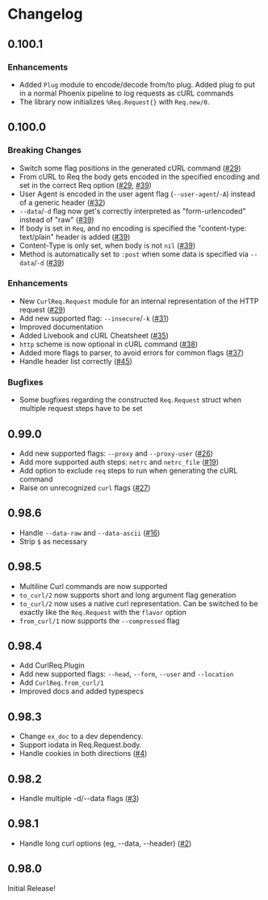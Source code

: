 # Changelog

## 0.100.1

### Enhancements

- Added `Plug` module to encode/decode from/to plug. Added plug to put in a normal Phoenix pipeline to log requests as cURL commands
- The library now initializes `%Req.Request{}` with `Req.new/0`.

## 0.100.0

### Breaking Changes

- Switch some flag positions in the generated cURL command ([#29](https://github.com/derekkraan/curl_req/pull/29))
- From cURL to Req the body gets encoded in the specified encoding and set in the correct Req option ([#29](https://github.com/derekkraan/curl_req/pull/29), [#39](https://github.com/derekkraan/curl_req/pull/39))
- User Agent is encoded in the user agent flag (`--user-agent`/`-A`) instead of a generic header ([#32](https://github.com/derekkraan/curl_req/pull/32))
- `--data`/`-d` flag now get's correctly interpreted as "form-urlencoded" instead of "raw" ([#39](https://github.com/derekkraan/curl_req/pull/39))
- If body is set in `Req`, and no encoding is specified the "content-type: text/plain" header is added ([#39](https://github.com/derekkraan/curl_req/pull/39))
- Content-Type is only set, when body is not `nil` ([#39](https://github.com/derekkraan/curl_req/pull/39))
- Method is automatically set to `:post` when some data is specified via `--data`/`-d` ([#39](https://github.com/derekkraan/curl_req/pull/39))

### Enhancements

- New `CurlReq.Request` module for an internal representation of the HTTP request ([#29](https://github.com/derekkraan/curl_req/pull/29))
- Add new supported flag: `--insecure`/`-k` ([#31](https://github.com/derekkraan/curl_req/pull/31))
- Improved documentation
- Added Livebook and cURL Cheatsheet ([#35](https://github.com/derekkraan/curl_req/pull/35))
- `http` scheme is now optional in cURL command ([#38](https://github.com/derekkraan/curl_req/pull/38))
- Added more flags to parser, to avoid errors for common flags ([#37](https://github.com/derekkraan/curl_req/pull/37))
- Handle header list correctly ([#45](https://github.com/derekkraan/curl_req/pull/45))

### Bugfixes

- Some bugfixes regarding the constructed `Req.Request` struct when multiple request steps have to be set

## 0.99.0

- Add new supported flags: `--proxy` and `--proxy-user` ([#26](https://github.com/derekkraan/curl_req/pull/26))
- Add more supported auth steps: `netrc` and `netrc_file` ([#19](https://github.com/derekkraan/curl_req/pull/19))
- Add option to exclude `req` steps to run when generating the cURL command
- Raise on unrecognized `curl` flags ([#27](https://github.com/derekkraan/curl_req/pull/27))

## 0.98.6
- Handle `--data-raw` and `--data-ascii` ([#16](https://github.com/derekkraan/curl_req/pull/16))
- Strip `$` as necessary

## 0.98.5
- Multiline Curl commands are now supported
- `to_curl/2` now supports short and long argument flag generation
- `to_curl/2` now uses a native curl representation. Can be switched to be exactly like the `Req.Request` with the `flavor` option
- `from_curl/1` now supports the `--compressed` flag

## 0.98.4
- Add CurlReq.Plugin
- Add new supported flags: `--head`, `--form`, `--user` and `--location`
- Add `CurlReq.from_curl/1`
- Improved docs and added typespecs

## 0.98.3
- Change `ex_doc` to a dev dependency.
- Support iodata in Req.Request.body.
- Handle cookies in both directions ([#4](https://github.com/derekkraan/curl_req/pull/4))

## 0.98.2
- Handle multiple -d/--data flags ([#3](https://github.com/derekkraan/curl_req/pull/3))

## 0.98.1
- Handle long curl options (eg, --data, --header) ([#2](https://github.com/derekkraan/curl_req/pull/2))

## 0.98.0
Initial Release!
